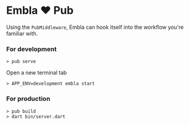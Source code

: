 # Embla :heart: Pub

Using the `PubMiddleware`, Embla can hook itself into the workflow you're familiar with.

### For development
```shell
> pub serve
```
Open a new terminal tab
```shell
> APP_ENV=development embla start
```

### For production
```shell
> pub build
> dart bin/server.dart
```
